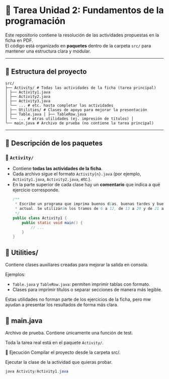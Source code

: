 # 📘 Tarea Unidad 2: Fundamentos de la programación

Este repositorio contiene la resolución de las actividades propuestas en la ficha en PDF.  
El código está organizado en **paquetes** dentro de la carpeta `src/` para mantener una estructura clara y modular.

---

## 📂 Estructura del proyecto

```
src/
├── Activity/ # Todas las actividades de la ficha (tarea principal)
│ ├── Activity1.java
│ ├── Activity2.java
│ ├── Activity3.java
│ └── ... # etc. hasta completar las actividades
│ ├── Utilities/ # Clases de apoyo para mejorar la presentación
│ ├── Table.java │ ├── TableRow.java
│ └── ... # otras utilidades (ej. impresión de títulos) │
└── main.java # Archivo de prueba (no contiene la tarea principal)
```


---

## 📝 Descripción de los paquetes

### 🔹 `Activity/`
- Contiene **todas las actividades de la ficha**.
- Cada archivo sigue el formato `Activity{n}.java` (por ejemplo, `Activity1.java`, `Activity2.java`, etc.).
- En la parte superior de cada clase hay un **comentario** que indica a qué ejercicio corresponde.
  ```java
  /**
   * Escribe un programa que imprima buenos días, buenas tardes y buenas noches según la hora
   * actual. Se utilizarán los tramos de 6 a 12, de 13 a 20 y de 21 a 5. (usa LocalDateTime)
   */
  public class Activity1 {
      public static void main() {
          // ...
      }
  }

## 🔹 Utilities/
Contiene clases auxiliares creadas para mejorar la salida en consola.

Ejemplos:
- `Table.java` y `TableRow.java`: permiten imprimir tablas con formato.
- Clases para imprimir títulos o separar secciones de manera más legible.

Estas utilidades no forman parte de los ejercicios de la ficha, pero mw ayudan a presentar los resultados de forma más clara.

## 🔹 main.java
Archivo de prueba.
Contiene únicamente una función de test.

Toda la tarea real está en el paquete `Activity/`.

🚀 Ejecución
Compilar el proyecto desde la carpeta src/.

Ejecutar la clase de la actividad que quieras probar.

```java
java Activity/Activity1.java
```